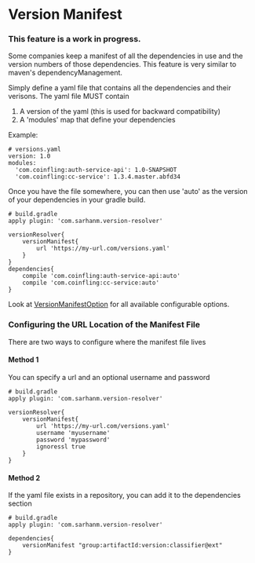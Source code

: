 # Version Manifest

### This feature is a work in progress. 

Some companies keep a manifest of all the dependencies in use and the version numbers of those dependencies. This feature is very similar to maven's dependencyManagement.

Simply define a yaml file that contains all the dependencies and their verisons. The yaml file MUST contain

1. A version of the yaml (this is used for backward compatibility)
2. A 'modules' map that define your dependencies

Example:

    # versions.yaml
    version: 1.0
    modules:
      'com.coinfling:auth-service-api': 1.0-SNAPSHOT
      'com.coinfling:cc-service': 1.3.4.master.abfd34

Once you have the file somewhere, you can then use 'auto' as the version of your dependencies in your gradle build.

    # build.gradle
    apply plugin: 'com.sarhanm.version-resolver'
        
    versionResolver{
        versionManifest{
            url 'https://my-url.com/versions.yaml'
        }
    }
    dependencies{
        compile 'com.coinfling:auth-service-api:auto'
        compile 'com.coinfling:cc-service:auto'                
    }

Look at [VersionManifestOption](../src/main/groovy/com/sarhanm/resolver/VersionResolverOptions.groovy) for all available configurable options. 


### Configuring the URL Location of the Manifest File

There are two ways to configure where the manifest file lives

#### Method 1
You can specify a url and an optional username and password

    # build.gradle
    apply plugin: 'com.sarhanm.version-resolver'
        
    versionResolver{
        versionManifest{
            url 'https://my-url.com/versions.yaml'
            username 'myusername'
            password 'mypassword'
            ignoressl true
        }
    }

#### Method 2

If the yaml file exists in a repository, you can add it to the dependencies section

    # build.gradle
    apply plugin: 'com.sarhanm.version-resolver'

    dependencies{
        versionManifest "group:artifactId:version:classifier@ext"
    }

